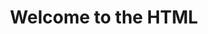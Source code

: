 ---
id: welcome-html
title: Welcome to the HTML
sidebar_label: Welcome To HTML
sidebar_position: 1
tags: [html]
---